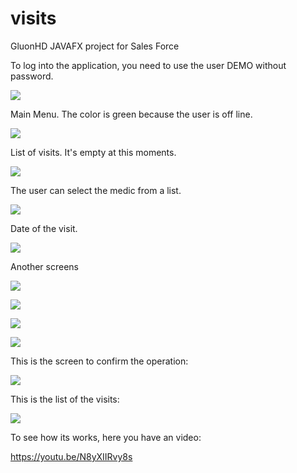 # visits
GluonHD JAVAFX project for Sales Force

To log into the application, you need to use the user DEMO without password.

![]({{site.baseurl}}/images/I01.png)

Main Menu. The color is green because the user is off line.

![]({{site.baseurl}}/images/I02.png)

List of visits. It's empty at this moments.

![]({{site.baseurl}}/images/I03.png)

The user can select the medic from a list.

![]({{site.baseurl}}/images/I04.png)

Date of the visit.

![]({{site.baseurl}}/images/I05.png)

Another screens

![]({{site.baseurl}}/images/I06.png)

![]({{site.baseurl}}/images/I07.png)

![]({{site.baseurl}}/images/I08.png)

![]({{site.baseurl}}/images/I09.png)

This is the screen to confirm the operation:

![]({{site.baseurl}}/images/I10.png)

This is the list of the visits:

![]({{site.baseurl}}/images/I11.png)

To see how its works, here you have an video:

https://youtu.be/N8yXIIRvy8s








